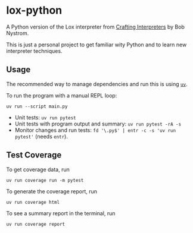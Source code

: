 # lox-python

A Python version of the Lox interpreter from [Crafting
Interpreters](https://www.goodreads.com/book/show/58661468-crafting-interpreters)
by Bob Nystrom.

This is just a personal project to get familiar wity Python and to learn new
interpreter techniques.

## Usage

The recommended way to manage dependencies and run this is using [`uv`](https://github.com/astral-sh/uv).

To run the program with a manual REPL loop:

```shell
uv run --script main.py
```

- Unit tests: `uv run pytest`
- Unit tests with program output and summary: `uv run pytest -rA -s`
- Monitor changes and run tests: `fd '\.py$' | entr -c -s 'uv run pytest'` (needs `entr`).

## Test Coverage

To get coverage data, run

```shell
uv run coverage run -m pytest
```

To generate the coverage report, run

```shell
uv run coverage html
```

To see a summary report in the terminal, run

```shell
uv run coverage report
```
